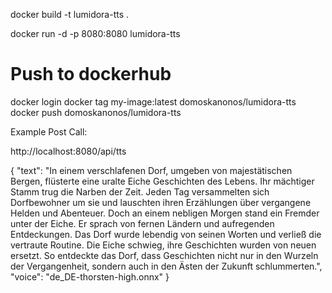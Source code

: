 docker build -t lumidora-tts .

docker run -d -p 8080:8080 lumidora-tts

# Push to dockerhub
docker login
docker tag my-image:latest domoskanonos/lumidora-tts
docker push domoskanonos/lumidora-tts




Example Post Call:


http://localhost:8080/api/tts

{
"text": "In einem verschlafenen Dorf, umgeben von majestätischen Bergen, flüsterte eine uralte Eiche Geschichten des Lebens. Ihr mächtiger Stamm trug die Narben der Zeit. Jeden Tag versammelten sich Dorfbewohner um sie und lauschten ihren Erzählungen über vergangene Helden und Abenteuer. Doch an einem nebligen Morgen stand ein Fremder unter der Eiche. Er sprach von fernen Ländern und aufregenden Entdeckungen. Das Dorf wurde lebendig von seinen Worten und verließ die vertraute Routine. Die Eiche schwieg, ihre Geschichten wurden von neuen ersetzt. So entdeckte das Dorf, dass Geschichten nicht nur in den Wurzeln der Vergangenheit, sondern auch in den Ästen der Zukunft schlummerten.",
"voice": "de_DE-thorsten-high.onnx"
}